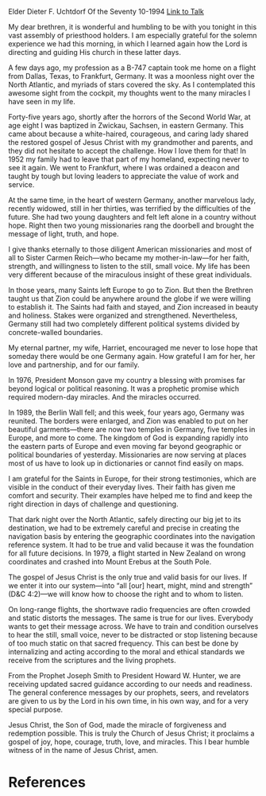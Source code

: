 Elder Dieter F. Uchtdorf
Of the Seventy
10-1994
[Link to Talk](https://www.churchofjesuschrist.org/study/general-conference/1994/10/the-only-true-and-valid-basis?lang=eng)

My dear brethren, it is wonderful and humbling to be with you tonight in this vast assembly of priesthood holders. I am especially grateful for the solemn experience we had this morning, in which I learned again how the Lord is directing and guiding His church in these latter days.

A few days ago, my profession as a B-747 captain took me home on a flight from Dallas, Texas, to Frankfurt, Germany. It was a moonless night over the North Atlantic, and myriads of stars covered the sky. As I contemplated this awesome sight from the cockpit, my thoughts went to the many miracles I have seen in my life.

Forty-five years ago, shortly after the horrors of the Second World War, at age eight I was baptized in Zwickau, Sachsen, in eastern Germany. This came about because a white-haired, courageous, and caring lady shared the restored gospel of Jesus Christ with my grandmother and parents, and they did not hesitate to accept the challenge. How I love them for that! In 1952 my family had to leave that part of my homeland, expecting never to see it again. We went to Frankfurt, where I was ordained a deacon and taught by tough but loving leaders to appreciate the value of work and service.

At the same time, in the heart of western Germany, another marvelous lady, recently widowed, still in her thirties, was terrified by the difficulties of the future. She had two young daughters and felt left alone in a country without hope. Right then two young missionaries rang the doorbell and brought the message of light, truth, and hope.

I give thanks eternally to those diligent American missionaries and most of all to Sister Carmen Reich—who became my mother-in-law—for her faith, strength, and willingness to listen to the still, small voice. My life has been very different because of the miraculous insight of these great individuals.

In those years, many Saints left Europe to go to Zion. But then the Brethren taught us that Zion could be anywhere around the globe if we were willing to establish it. The Saints had faith and stayed, and Zion increased in beauty and holiness. Stakes were organized and strengthened. Nevertheless, Germany still had two completely different political systems divided by concrete-walled boundaries.

My eternal partner, my wife, Harriet, encouraged me never to lose hope that someday there would be one Germany again. How grateful I am for her, her love and partnership, and for our family.

In 1976, President Monson gave my country a blessing with promises far beyond logical or political reasoning. It was a prophetic promise which required modern-day miracles. And the miracles occurred.

In 1989, the Berlin Wall fell; and this week, four years ago, Germany was reunited. The borders were enlarged, and Zion was enabled to put on her beautiful garments—there are now two temples in Germany, five temples in Europe, and more to come. The kingdom of God is expanding rapidly into the eastern parts of Europe and even moving far beyond geographic or political boundaries of yesterday. Missionaries are now serving at places most of us have to look up in dictionaries or cannot find easily on maps.

I am grateful for the Saints in Europe, for their strong testimonies, which are visible in the conduct of their everyday lives. Their faith has given me comfort and security. Their examples have helped me to find and keep the right direction in days of challenge and questioning.

That dark night over the North Atlantic, safely directing our big jet to its destination, we had to be extremely careful and precise in creating the navigation basis by entering the geographic coordinates into the navigation reference system. It had to be true and valid because it was the foundation for all future decisions. In 1979, a flight started in New Zealand on wrong coordinates and crashed into Mount Erebus at the South Pole.

The gospel of Jesus Christ is the only true and valid basis for our lives. If we enter it into our system—into “all [our] heart, might, mind and strength” (D&C 4:2)—we will know how to choose the right and to whom to listen.

On long-range flights, the shortwave radio frequencies are often crowded and static distorts the messages. The same is true for our lives. Everybody wants to get their message across. We have to train and condition ourselves to hear the still, small voice, never to be distracted or stop listening because of too much static on that sacred frequency. This can best be done by internalizing and acting according to the moral and ethical standards we receive from the scriptures and the living prophets.

From the Prophet Joseph Smith to President Howard W. Hunter, we are receiving updated sacred guidance according to our needs and readiness. The general conference messages by our prophets, seers, and revelators are given to us by the Lord in his own time, in his own way, and for a very special purpose.

Jesus Christ, the Son of God, made the miracle of forgiveness and redemption possible. This is truly the Church of Jesus Christ; it proclaims a gospel of joy, hope, courage, truth, love, and miracles. This I bear humble witness of in the name of Jesus Christ, amen.

# References
